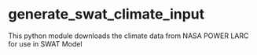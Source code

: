 # generate_swat_climate_input
This python module downloads the climate data from NASA POWER LARC for use in SWAT Model
